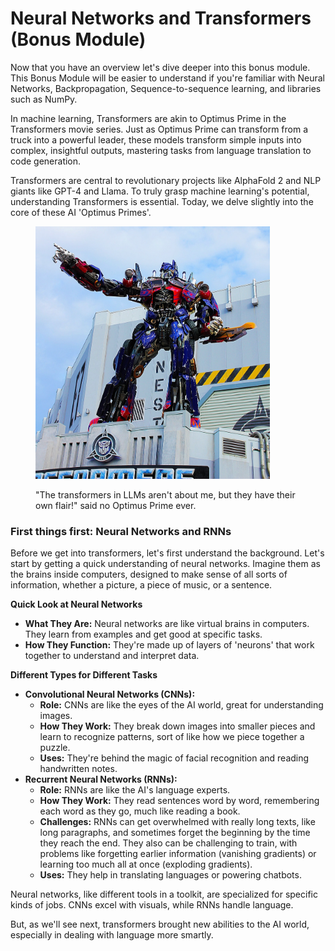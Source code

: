 # Neural Networks and Transformers (Bonus Module)

Now that you have an overview let's dive deeper into this bonus module. This Bonus Module will be easier to understand if you're familiar with Neural Networks, Backpropagation, Sequence-to-sequence learning, and libraries such as NumPy.

In machine learning, Transformers are akin to Optimus Prime in the Transformers movie series. Just as Optimus Prime can transform from a truck into a powerful leader, these models transform simple inputs into complex, insightful outputs, mastering tasks from language translation to code generation.

Transformers are central to revolutionary projects like AlphaFold 2 and NLP giants like GPT-4 and Llama. To truly grasp machine learning's potential, understanding Transformers is essential. Today, we delve slightly into the core of these AI 'Optimus Primes'.&#x20;

<figure><img src="../../.gitbook/assets/image (1).png" alt="" width="375"><figcaption><p>"The transformers in LLMs aren't about me, but they have their own flair!" said no Optimus Prime ever.</p></figcaption></figure>

### First things first: Neural Networks and RNNs

Before we get into transformers, let's first understand the background. Let's start by getting a quick understanding of neural networks. Imagine them as the brains inside computers, designed to make sense of all sorts of information, whether a picture, a piece of music, or a sentence.

**Quick Look at Neural Networks**

* **What They Are:** Neural networks are like virtual brains in computers. They learn from examples and get good at specific tasks.
* **How They Function:** They're made up of layers of 'neurons' that work together to understand and interpret data.

**Different Types for Different Tasks**

* **Convolutional Neural Networks (CNNs):**
  * **Role:** CNNs are like the eyes of the AI world, great for understanding images.
  * **How They Work:** They break down images into smaller pieces and learn to recognize patterns, sort of like how we piece together a puzzle.
  * **Uses:** They're behind the magic of facial recognition and reading handwritten notes.
* **Recurrent Neural Networks (RNNs):**
  * **Role:** RNNs are like the AI's language experts.
  * **How They Work:** They read sentences word by word, remembering each word as they go, much like reading a book.
  * **Challenges:** RNNs can get overwhelmed with really long texts, like long paragraphs, and sometimes forget the beginning by the time they reach the end. They also can be challenging to train, with problems like forgetting earlier information (vanishing gradients) or learning too much all at once (exploding gradients).
  * **Uses:** They help in translating languages or powering chatbots.

Neural networks, like different tools in a toolkit, are specialized for specific kinds of jobs. CNNs excel with visuals, while RNNs handle language.&#x20;

But, as we'll see next, transformers brought new abilities to the AI world, especially in dealing with language more smartly.

